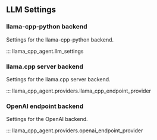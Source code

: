 ## LLM Settings

### llama-cpp-python backend
Settings for the llama-cpp-python backend.

::: llama_cpp_agent.llm_settings

### llama.cpp server backend
Settings for the llama.cpp server backend.

::: llama_cpp_agent.providers.llama_cpp_endpoint_provider

### OpenAI endpoint backend
Settings for the OpenAI backend.

::: llama_cpp_agent.providers.openai_endpoint_provider